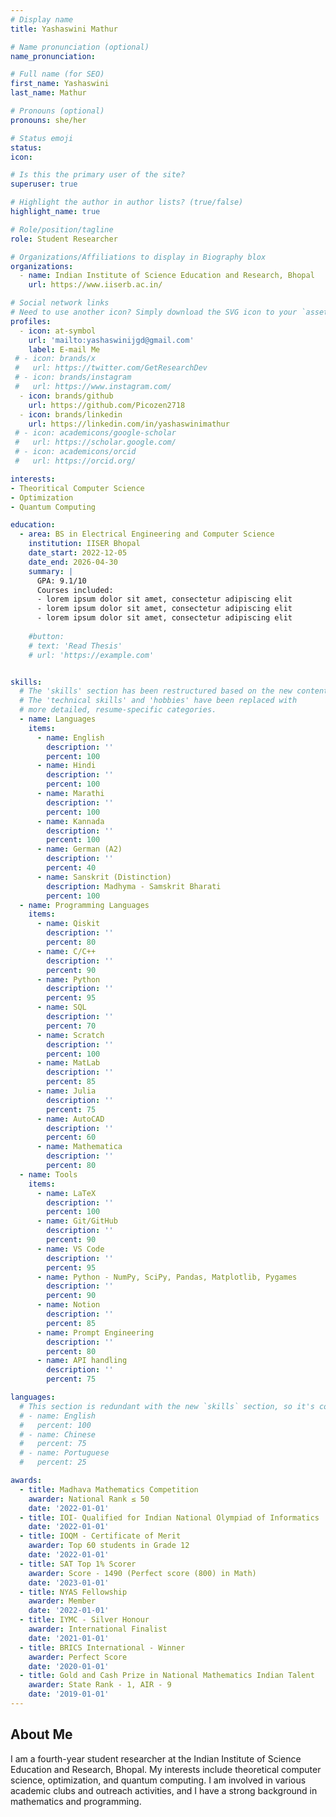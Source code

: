 ```yaml
---
# Display name
title: Yashaswini Mathur

# Name pronunciation (optional)
name_pronunciation:

# Full name (for SEO)
first_name: Yashaswini
last_name: Mathur

# Pronouns (optional)
pronouns: she/her

# Status emoji
status:
icon:

# Is this the primary user of the site?
superuser: true

# Highlight the author in author lists? (true/false)
highlight_name: true

# Role/position/tagline
role: Student Researcher

# Organizations/Affiliations to display in Biography blox
organizations:
  - name: Indian Institute of Science Education and Research, Bhopal
    url: https://www.iiserb.ac.in/

# Social network links
# Need to use another icon? Simply download the SVG icon to your `assets/media/icons/` folder.
profiles:
  - icon: at-symbol
    url: 'mailto:yashaswinijgd@gmail.com'
    label: E-mail Me
 # - icon: brands/x
 #   url: https://twitter.com/GetResearchDev
 # - icon: brands/instagram
 #   url: https://www.instagram.com/
  - icon: brands/github
    url: https://github.com/Picozen2718
  - icon: brands/linkedin
    url: https://linkedin.com/in/yashaswinimathur
 # - icon: academicons/google-scholar
 #   url: https://scholar.google.com/
 # - icon: academicons/orcid
 #   url: https://orcid.org/

interests:
- Theoritical Computer Science
- Optimization
- Quantum Computing

education:
  - area: BS in Electrical Engineering and Computer Science
    institution: IISER Bhopal
    date_start: 2022-12-05
    date_end: 2026-04-30
    summary: |
      GPA: 9.1/10
      Courses included:
      - lorem ipsum dolor sit amet, consectetur adipiscing elit
      - lorem ipsum dolor sit amet, consectetur adipiscing elit
      - lorem ipsum dolor sit amet, consectetur adipiscing elit
  
    #button:
    # text: 'Read Thesis'
    # url: 'https://example.com'


skills:
  # The 'skills' section has been restructured based on the new content.
  # The 'technical skills' and 'hobbies' have been replaced with
  # more detailed, resume-specific categories.
  - name: Languages
    items:
      - name: English
        description: ''
        percent: 100
      - name: Hindi
        description: ''
        percent: 100
      - name: Marathi
        description: ''
        percent: 100
      - name: Kannada
        description: ''
        percent: 100
      - name: German (A2)
        description: ''
        percent: 40
      - name: Sanskrit (Distinction)
        description: Madhyma - Samskrit Bharati
        percent: 100
  - name: Programming Languages
    items:
      - name: Qiskit
        description: ''
        percent: 80
      - name: C/C++
        description: ''
        percent: 90
      - name: Python
        description: ''
        percent: 95
      - name: SQL
        description: ''
        percent: 70
      - name: Scratch
        description: ''
        percent: 100
      - name: MatLab
        description: ''
        percent: 85
      - name: Julia
        description: ''
        percent: 75
      - name: AutoCAD
        description: ''
        percent: 60
      - name: Mathematica
        description: ''
        percent: 80
  - name: Tools
    items:
      - name: LaTeX
        description: ''
        percent: 100
      - name: Git/GitHub
        description: ''
        percent: 90
      - name: VS Code
        description: ''
        percent: 95
      - name: Python - NumPy, SciPy, Pandas, Matplotlib, Pygames
        description: ''
        percent: 90
      - name: Notion
        description: ''
        percent: 85
      - name: Prompt Engineering
        description: ''
        percent: 80
      - name: API handling
        description: ''
        percent: 75

languages:
  # This section is redundant with the new `skills` section, so it's commented out.
  # - name: English
  #   percent: 100
  # - name: Chinese
  #   percent: 75
  # - name: Portuguese
  #   percent: 25

awards:
  - title: Madhava Mathematics Competition
    awarder: National Rank ≤ 50
    date: '2022-01-01'
  - title: IOI- Qualified for Indian National Olympiad of Informatics
    date: '2022-01-01'
  - title: IOQM - Certificate of Merit
    awarder: Top 60 students in Grade 12
    date: '2022-01-01'
  - title: SAT Top 1% Scorer
    awarder: Score - 1490 (Perfect score (800) in Math)
    date: '2023-01-01'
  - title: NYAS Fellowship
    awarder: Member
    date: '2022-01-01'
  - title: IYMC - Silver Honour
    awarder: International Finalist
    date: '2021-01-01'
  - title: BRICS International - Winner
    awarder: Perfect Score
    date: '2020-01-01'
  - title: Gold and Cash Prize in National Mathematics Indian Talent
    awarder: State Rank - 1, AIR - 9
    date: '2019-01-01'
---
```


## About Me

I am a fourth-year student researcher at the Indian Institute of Science Education and Research, Bhopal. My interests include theoretical computer science, optimization, and quantum computing. I am involved in various academic clubs and outreach activities, and I have a strong background in mathematics and programming.
